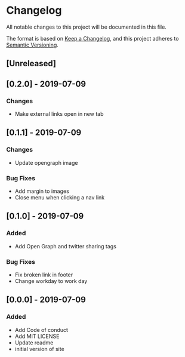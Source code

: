 # Changelog
All notable changes to this project will be documented in this file.

The format is based on [Keep a Changelog](https://keepachangelog.com/en/1.0.0/),
and this project adheres to [Semantic Versioning](https://semver.org/spec/v2.0.0.html).

## [Unreleased]

## [0.2.0] - 2019-07-09

### Changes
- Make external links open in new tab


## [0.1.1] - 2019-07-09

### Changes
- Update opengraph image

### Bug Fixes
- Add margin to images
- Close menu when clicking a nav link



## [0.1.0] - 2019-07-09

### Added
- Add Open Graph and twitter sharing tags

### Bug Fixes
- Fix broken link in footer
- Change workday to work day


## [0.0.0] - 2019-07-09

### Added
- Add Code of conduct
- Add MIT LICENSE
- Update readme
- initial version of site
